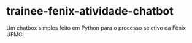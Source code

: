 # trainee-fenix-atividade-chatbot

Um chatbox simples feito em Python para o processo seletivo da Fênix UFMG.